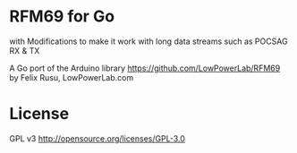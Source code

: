 RFM69 for Go
============
with Modifications to make it work with long data streams such as POCSAG
RX & TX 


A Go port of the Arduino library https://github.com/LowPowerLab/RFM69 by Felix Rusu, LowPowerLab.com

License
=======

GPL v3 http://opensource.org/licenses/GPL-3.0
